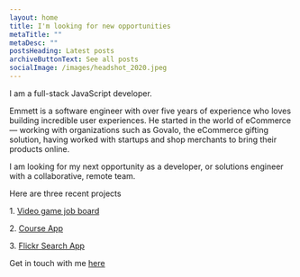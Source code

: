```yaml
---
layout: home
title: I'm looking for new opportunities
metaTitle: ""
metaDesc: ""
postsHeading: Latest posts
archiveButtonText: See all posts
socialImage: /images/headshot_2020.jpeg
---
```


I am a full-stack JavaScript developer. 

Emmett is a software engineer with over five years of experience who loves building incredible user experiences. He started in the world of eCommerce — working with organizations such as Govalo, the eCommerce gifting solution, having worked with startups and shop merchants to bring their products online.

I am looking for my next opportunity as a developer, or solutions engineer with a collaborative, remote team.

H﻿ere are three recent projects

1﻿. [Video game job board](https://video-game-job-board.netlify.app/)

2﻿. [Course App](https://emmetts-course-app.netlify.app/)

3﻿. [Flickr Search App](https://flickr-search-en.netlify.app/)


G﻿et in touch with me [here](/contact)




﻿ 

